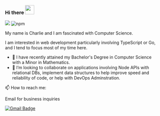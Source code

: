 ### Hi there <img src="https://raw.githubusercontent.com/aemmadi/aemmadi/master/wave.gif" width="30px">

![](https://komarev.com/ghpvc/?username=CM-IV&color=red)
![npm](https://img.shields.io/badge/NPM-%40cm--iv-red)

My name is Charlie and I am fascinated with Computer Science.

I am interested in web development particularly involving TypeScript or Go, and I tend to focus most of my time here.

- 🔭 I have recently attained my Bachelor's Degree in Computer Science with a Minor in Mathematics. 
- 👯 I’m looking to collaborate on applications involving Node APIs with relational DBs, implement data structures to help improve speed and reliability of code, or help with DevOps Adminstration.

📫 How to reach me:

Email for business inquiries

[![Gmail Badge](https://img.shields.io/badge/-chuck@civdev.xyz-c14438?style=flat-square&logo=Gmail&logoColor=white&link=mailto:chuck@civdev.xyz)](mailto:chuck@civdev.xyz)
